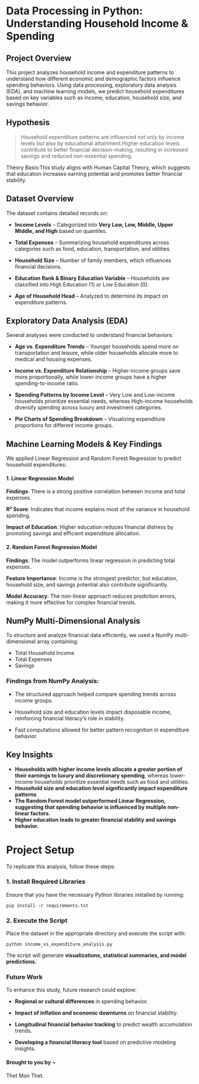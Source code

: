 # Data Processing in Python: Understanding Household Income & Spending

## Project Overview

This project analyzes household income and expenditure patterns to understand how different economic and demographic factors influence spending behaviors. Using data processing, exploratory data analysis (EDA), and machine learning models, we predict household expenditures based on key variables such as income, education, household size, and savings behavior.

## Hypothesis

>Household expenditure patterns are influenced not only by income levels but also by educational attainment.Higher education levels contribute to better financial decision-making, resulting in increased savings and reduced non-essential spending.

Theory Basis:This study aligns with Human Capital Theory, which suggests that education increases earning potential and promotes better financial stability.

## Dataset Overview

The dataset contains detailed records on:

- **Income Levels** – Categorized into **Very Low, Low, Middle, Upper Middle, and High** based on quantiles.

- **Total Expenses** – Summarizing household expenditures across categories such as food, education, transportation, and utilities.

- **Household Size** – Number of family members, which influences financial decisions.

- **Education Rank & Binary Education Variable** – Households are classified into High Education (1) or Low Education (0).

- **Age of Household Head** – Analyzed to determine its impact on expenditure patterns.

## Exploratory Data Analysis (EDA)

Several analyses were conducted to understand financial behaviors:

- **Age vs. Expenditure Trends** – Younger households spend more on transportation and leisure, while older households allocate more to medical and housing expenses.

- **Income vs. Expenditure Relationship** – Higher-income groups save more proportionally, while lower-income groups have a higher spending-to-income ratio.

- **Spending Patterns by Income Level** – Very Low and Low-income households prioritize essential needs, whereas High-income households diversify spending across luxury and investment categories.

- **Pie Charts of Spending Breakdown** – Visualizing expenditure proportions for different income groups.

## Machine Learning Models & Key Findings

We applied Linear Regression and Random Forest Regression to predict household expenditures:

#### 1. Linear Regression Model

**Findings**: There is a strong positive correlation between income and total expenses.

**R² Score**: Indicates that income explains most of the variance in household spending.

**Impact of Education**: Higher education reduces financial distress by promoting savings and efficient expenditure allocation.

#### 2️. Random Forest Regression Model

**Findings**: The model outperforms linear regression in predicting total expenses.

**Feature Importance**: Income is the strongest predictor, but education, household size, and savings potential also contribute significantly.

**Model Accuracy**: The non-linear approach reduces prediction errors, making it more effective for complex financial trends.

## NumPy Multi-Dimensional Analysis

To structure and analyze financial data efficiently, we used a NumPy multi-dimensional array containing:

- Total Household Income
- Total Expenses
- Savings

### Findings from NumPy Analysis:

- The structured approach helped compare spending trends across income groups.

- Household size and education levels impact disposable income, reinforcing financial literacy’s role in stability.

- Fast computations allowed for better pattern recognition in expenditure behavior.

## Key Insights

- **Households with higher income levels allocate a greater portion of their earnings to luxury and discretionary spending**, whereas lower-income households prioritize essential needs such as food and utilities.
- **Household size and education level significantly impact expenditure patterns**
- **The Random Forest model outperformed Linear Regression, suggesting that spending behavior is influenced by multiple non-linear factors.**
- **Higher education leads to greater financial stability and savings behavior.**

# Project Setup

To replicate this analysis, follow these steps:

### 1️. Install Required Libraries

Ensure that you have the necessary Python libraries installed by running:

`pip install -r requirements.txt`

### 2️. Execute the Script

Place the dataset in the appropriate directory and execute the script with:

`python income_vs_expenditure_analysis.py`

The script will generate **visualizations, statistical summaries, and model predictions.**

### Future Work

To enhance this study, future research could explore:

- **Regional or cultural differences** in spending behavior.

- **Impact of inflation and economic downturns** on financial stability.

- **Longitudinal financial behavior tracking** to predict wealth accumulation trends.

- **Developing a financial literacy tool** based on predictive modeling insights.



#### Brought to you by ~

Thet Mon Thet.
